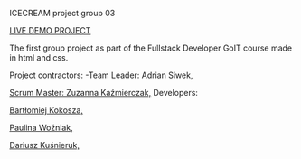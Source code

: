 ICECREAM project group 03

<a href="https://adriansiwek.github.io/team-project-IceCream-03/">LIVE DEMO PROJECT</a>

The first group project as part of the Fullstack Developer GoIT course made in html and css.

Project contractors:
-Team Leader: Adrian Siwek,

<a href="https://github.com/Zuza29">Scrum Master: Zuzanna Kaźmierczak,</a>
Developers:

<a href="https://github.com/KokoszaKRA">Bartłomiej Kokosza,</a>

<a href="https://github.com/PaulinaWozniak">Paulina Woźniak,</a>

<a href="https://github.com/dkusnieruk">Dariusz Kuśnieruk,</a>
